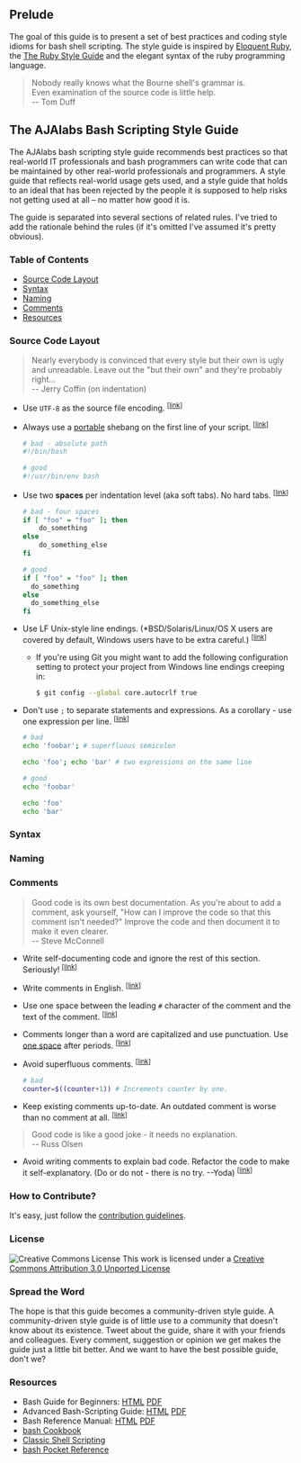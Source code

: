 ## Prelude

The goal of this guide is to present a set of best practices and coding style idioms for bash shell scripting. The style guide is inspired by [Eloquent Ruby](http://amzn.to/1ZLu9PE), the [The Ruby Style Guide](https://github.com/bbatsov/ruby-style-guide) and the elegant syntax of the ruby programming language.

> Nobody really knows what the Bourne shell's grammar is.  
> Even examination of the source code is little help.  
> -- Tom Duff

## The AJAlabs Bash Scripting Style Guide

The AJAlabs bash scripting style guide recommends best practices so that real-world IT professionals and bash programmers can write code that can be maintained by other real-world professionals and programmers. A style guide that reflects real-world usage gets used, and a style guide that holds to an ideal that has been rejected by the people it is supposed to help risks not getting used at all – no matter how good it is.

The guide is separated into several sections of related rules. I've tried to add the rationale behind the rules (if it's omitted I've assumed it's pretty obvious).


### Table of Contents

* [Source Code Layout](#source-code-layout)
* [Syntax](#syntax)
* [Naming](#naming)
* [Comments](#comments)
* [Resources](#resources)

### Source Code Layout

> Nearly everybody is convinced that every style but their own is
> ugly and unreadable. Leave out the "but their own" and they're
> probably right... <br>
> -- Jerry Coffin (on indentation)

* <a name="utf-8"></a>
  Use `UTF-8` as the source file encoding.
<sup>[[link](#utf-8)]</sup>

* <a name="shebang"></a>
  Always use a [portable](https://en.wikipedia.org/wiki/Shebang_%28Unix%29#Portability) shebang on the first line of your script.
<sup>[[link](#shebang)]</sup>

  ```bash
  # bad - absolute path
  #!/bin/bash

  # good
  #!/usr/bin/env bash

  ```

* <a name="spaces-indentation"></a>
  Use two **spaces** per indentation level (aka soft tabs). No hard tabs.
<sup>[[link](#spaces-indentation)]</sup>

  ```bash
  # bad - four spaces
  if [ "foo" = "foo" ]; then
      do_something
  else
      do_something_else
  fi

  # good
  if [ "foo" = "foo" ]; then
    do_something
  else
    do_something_else
  fi
  ```

* <a name="crlf"></a>
  Use LF Unix-style line endings. (*BSD/Solaris/Linux/OS X users are covered by default, Windows users have to be extra careful.)
<sup>[[link](#crlf)]</sup>

  * If you're using Git you might want to add the following
    configuration setting to protect your project from Windows line
    endings creeping in:

    ```bash
    $ git config --global core.autocrlf true
    ```

* <a name="no-semicolon"></a>
  Don't use `;` to separate statements and expressions. As a corollary - use one
  expression per line.
<sup>[[link](#no-semicolon)]</sup>

  ```bash
  # bad
  echo 'foobar'; # superfluous semicolon

  echo 'foo'; echo 'bar' # two expressions on the same line

  # good
  echo 'foobar'

  echo 'foo'
  echo 'bar'
  ```


### Syntax


### Naming


### Comments

> Good code is its own best documentation. As you're about to add a
> comment, ask yourself, "How can I improve the code so that this
> comment isn't needed?" Improve the code and then document it to make
> it even clearer. <br>
> -- Steve McConnell

* <a name="no-comments"></a>
  Write self-documenting code and ignore the rest of this section. Seriously!
<sup>[[link](#no-comments)]</sup>

* <a name="english-comments"></a>
  Write comments in English.
<sup>[[link](#english-comments)]</sup>

* <a name="hash-space"></a>
  Use one space between the leading `#` character of the comment and the text
  of the comment.
<sup>[[link](#hash-space)]</sup>

* <a name="english-syntax"></a>
  Comments longer than a word are capitalized and use punctuation. Use [one
  space](https://en.wikipedia.org/wiki/Sentence_spacing) after periods.
<sup>[[link](#english-syntax)]</sup>

* <a name="no-superfluous-comments"></a>
  Avoid superfluous comments.
<sup>[[link](#no-superfluous-comments)]</sup>

  ```bash
  # bad
  counter=$((counter+1)) # Increments counter by one.
  ```

* <a name="comment-upkeep"></a>
  Keep existing comments up-to-date. An outdated comment is worse than no
  comment at all.
<sup>[[link](#comment-upkeep)]</sup>

> Good code is like a good joke - it needs no explanation. <br>
> -- Russ Olsen

* <a name="refactor-dont-comment"></a>
  Avoid writing comments to explain bad code. Refactor the code to make it
  self-explanatory. (Do or do not - there is no try. --Yoda)
<sup>[[link](#refactor-dont-comment)]</sup>


### How to Contribute?

It's easy, just follow the [contribution guidelines](https://github.com/AJAlabs/bash-style-guide/blob/master/CONTRIBUTING.md).


### License

![Creative Commons License](http://i.creativecommons.org/l/by/3.0/88x31.png)
This work is licensed under a [Creative Commons Attribution 3.0 Unported License](http://creativecommons.org/licenses/by/3.0/deed.en_US)

### Spread the Word

The hope is that this guide becomes a community-driven style guide. A
community-driven style guide is of little use to a community that
doesn't know about its existence. Tweet about the guide, share it with
your friends and colleagues. Every comment, suggestion or opinion we
get makes the guide just a little bit better. And we want to have the
best possible guide, don't we?


### Resources

* Bash Guide for Beginners: [HTML](http://www.tldp.org/LDP/Bash-Beginners-Guide/html/) [PDF](http://www.tldp.org/LDP/Bash-Beginners-Guide/Bash-Beginners-Guide.pdf)
* Advanced Bash-Scripting Guide: [HTML](http://www.tldp.org/LDP/abs/html/index.html) [PDF](http://www.tldp.org/LDP/abs/abs-guide.pdf)
* Bash Reference Manual: [HTML](https://www.gnu.org/software/bash/manual/bashref.html) [PDF](https://www.gnu.org/software/bash/manual/bash.pdf)
* [bash Cookbook](http://amzn.to/1nhKgbf)
* [Classic Shell Scripting](http://amzn.to/1nhKpvm)
* [bash Pocket Reference](http://amzn.to/1lI77eY)

